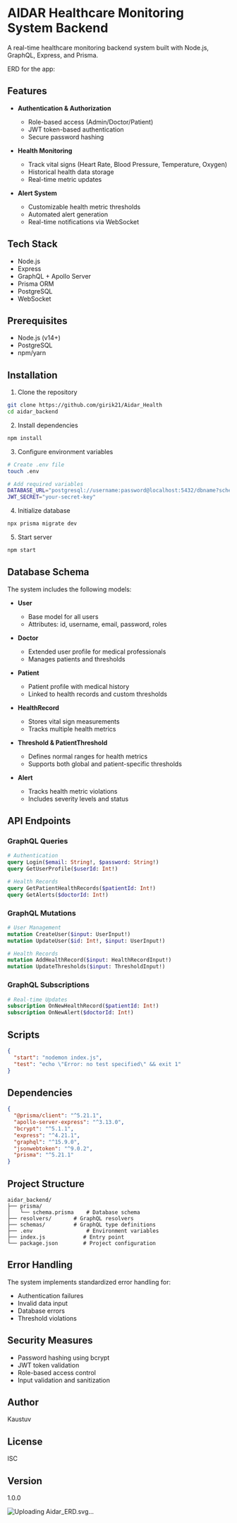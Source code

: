 # AIDAR Healthcare Monitoring System Backend

A real-time healthcare monitoring backend system built with Node.js, GraphQL, Express, and Prisma.

ERD for the app:


## Features

- **Authentication & Authorization**
  - Role-based access (Admin/Doctor/Patient)
  - JWT token-based authentication
  - Secure password hashing

- **Health Monitoring**
  - Track vital signs (Heart Rate, Blood Pressure, Temperature, Oxygen)
  - Historical health data storage
  - Real-time metric updates

- **Alert System**
  - Customizable health metric thresholds 
  - Automated alert generation
  - Real-time notifications via WebSocket

## Tech Stack

- Node.js
- Express
- GraphQL + Apollo Server
- Prisma ORM
- PostgreSQL
- WebSocket

## Prerequisites

- Node.js (v14+)
- PostgreSQL
- npm/yarn

## Installation

1. Clone the repository
```bash
git clone https://github.com/girik21/Aidar_Health
cd aidar_backend
```

2. Install dependencies
```bash
npm install
```

3. Configure environment variables
```bash
# Create .env file
touch .env

# Add required variables
DATABASE_URL="postgresql://username:password@localhost:5432/dbname?schema=public"
JWT_SECRET="your-secret-key"
```

4. Initialize database
```bash
npx prisma migrate dev
```

5. Start server
```bash
npm start
```

## Database Schema

The system includes the following models:

- **User**
  - Base model for all users
  - Attributes: id, username, email, password, roles

- **Doctor**
  - Extended user profile for medical professionals
  - Manages patients and thresholds

- **Patient**
  - Patient profile with medical history
  - Linked to health records and custom thresholds

- **HealthRecord**
  - Stores vital sign measurements
  - Tracks multiple health metrics

- **Threshold & PatientThreshold**
  - Defines normal ranges for health metrics
  - Supports both global and patient-specific thresholds

- **Alert**
  - Tracks health metric violations
  - Includes severity levels and status

## API Endpoints

### GraphQL Queries
```graphql
# Authentication
query Login($email: String!, $password: String!)
query GetUserProfile($userId: Int!)

# Health Records
query GetPatientHealthRecords($patientId: Int!)
query GetAlerts($doctorId: Int!)
```

### GraphQL Mutations
```graphql
# User Management
mutation CreateUser($input: UserInput!)
mutation UpdateUser($id: Int!, $input: UserInput!)

# Health Records
mutation AddHealthRecord($input: HealthRecordInput!)
mutation UpdateThresholds($input: ThresholdInput!)
```

### GraphQL Subscriptions
```graphql
# Real-time Updates
subscription OnNewHealthRecord($patientId: Int!)
subscription OnNewAlert($doctorId: Int!)
```

## Scripts

```json
{
  "start": "nodemon index.js",
  "test": "echo \"Error: no test specified\" && exit 1"
}
```

## Dependencies

```json
{
  "@prisma/client": "^5.21.1",
  "apollo-server-express": "^3.13.0",
  "bcrypt": "^5.1.1",
  "express": "^4.21.1",
  "graphql": "^15.9.0",
  "jsonwebtoken": "^9.0.2",
  "prisma": "^5.21.1"
}
```

## Project Structure

```
aidar_backend/
├── prisma/
│   └── schema.prisma    # Database schema
├── resolvers/       # GraphQL resolvers
├── schemas/         # GraphQL type definitions
├── .env                 # Environment variables
├── index.js            # Entry point
└── package.json        # Project configuration
```

## Error Handling

The system implements standardized error handling for:
- Authentication failures
- Invalid data input
- Database errors
- Threshold violations

## Security Measures

- Password hashing using bcrypt
- JWT token validation
- Role-based access control
- Input validation and sanitization

## Author
Kaustuv

## License
ISC

## Version
1.0.0

![Uploading Aidar_ERD.svg…]()
